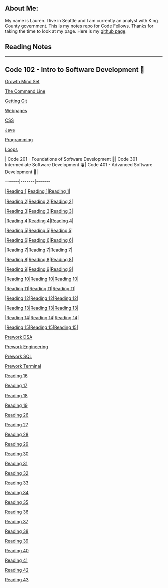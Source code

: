 

## About Me: 

My name is Lauren. I live in Seattle and I am currently an analyst with King County government. This is my notes repo for Code Fellows. Thanks for taking the time to look at my page.  Here is my [github page](https://github.com/elleem).


## Reading Notes
---

## Code 102 - Intro to Software Development 🌱

[Growth Mind Set](102/growthmindset.md)

[The Command Line](102/thecommandline.md)

[Getting Git](102/notes4ever.md)

[Webpages](102/webpages.md)

[CSS](102/CSS.md)

[Java](102/javascript.md)

[Programming](102/programming.md)

[Loops](102/loops.md)

| Code 201 - Foundations of Software Development 🌿| Code 301 Intermediate Software Development 🪴| Code 401 - Advanced Software Development 🌳|

-------|-------|-------

|[Reading 1](201/class-01.md)|[Reading 1](301/reading01.md)|[Reading 1](401/reading01.md)|

|[Reading 2](201/class-02.md)|[Reading 2](301/reading02.md)|[Reading 2](401/reading02.md)|

|[Reading 3](201/class-03.md)|[Reading 3](301/reading03.md)|[Reading 3](401/reading03.md)|

|[Reading 4](201/class-04.md)|[Reading 4](301/reading04.md)|[Reading 4](401/reading04.md)|

|[Reading 5](201/class-05.md)|[Reading 5](301/reading05.md)|[Reading 5](401/reading05.md)|

|[Reading 6](201/class-06.md)|[Reading 6](301/reading06.md)|[Reading 6](401/reading06.md)|

|[Reading 7](201/class-07.md)|[Reading 7](301/reading07.md)|[Reading 7](401/reading07.md)|

|[Reading 8](201/class-08.md)|[Reading 8](301/reading08.md)|[Reading 8](401/reading08.md)|

|[Reading 9](201/class-09.md)|[Reading 9](301/reading09.md)|[Reading 9](401/reading09.md)|

|[Reading 10](201/class-10.md)|[Reading 10](301/reading10.md)|[Reading 10](401/reading10.md)|

|[Reading 11](201/class-11.md)|[Reading 11](301/reading11.md)|[Reading 11](401/reading11.md)|

|[Reading 12](201/class-12.md)|[Reading 12](301/reading12.md)|[Reading 12](401/reading12.md)|

|[Reading 13](201/class-13.md)|[Reading 13](301/reading13.md)|[Reading 13](401/reading13.md)|

|[Reading 14](201/class-14.md)|[Reading 14](301/reading14.md)|[Reading 14](401/reading14.md)|

|[Reading 15](201/class-15.md)|[Reading 15](301/reading15.md)|[Reading 15](401/reading15.md)|


[Prework DSA](401/DSA.md)

[Prework Engineering](401/engineering.md)

[Prework SQL](401/SQL.md)

[Prework Terminal](401/terminal.md)





[Reading 16](401/reading16.md)

[Reading 17](401/reading17.md)

[Reading 18](401/reading18.md)

[Reading 19](401/reading19.md)

[Reading 26](401/reading26.md)

[Reading 27](401/reading27.md)

[Reading 28](401/reading28.md)

[Reading 29](401/reading29.md)

[Reading 30](401/reading30.md)

[Reading 31](401/reading31.md)

[Reading 32](401/reading32.md)

[Reading 33](401/reading33.md)

[Reading 34](401/reading34.md)

[Reading 35](401/reading35.md)

[Reading 36](401/reading36.md)

[Reading 37](401/reading37.md)

[Reading 38](401/reading38.md)

[Reading 39](401/reading39.md)

[Reading 40](401/reading40.md)

[Reading 41](401/reading41.md)

[Reading 42](401/reading42.md)

[Reading 43](401/reading43.md)




